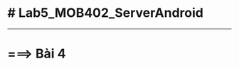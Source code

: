 # # Lab5_MOB402_ServerAndroid

------------------------------------------------------------------------------------
# ===> Bài 4  
